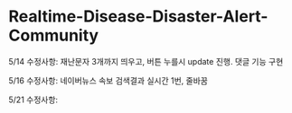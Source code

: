 # Realtime-Disease-Disaster-Alert-Community


5/14 수정사항: 재난문자 3개까지 띄우고, 버튼 누를시 update 진행. 댓글 기능 구현

5/16 수정사항: 네이버뉴스 속보 검색결과 실시간 1번, 줄바꿈

5/21 수정사항: 